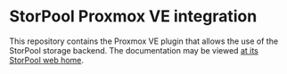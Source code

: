 <!--
SPDX-FileCopyrightText: StorPool <support@storpool.com>
SPDX-License-Identifier: BSD-2-Clause
-->

# StorPool Proxmox VE integration

This repository contains the Proxmox VE plugin that allows the use of
the StorPool storage backend.
The documentation may be viewed [at its StorPool web home][repo].

[repo]: https://kb.storpool.com/storpool_integrations/proxmox/index.html "The documentation at StorPool"
